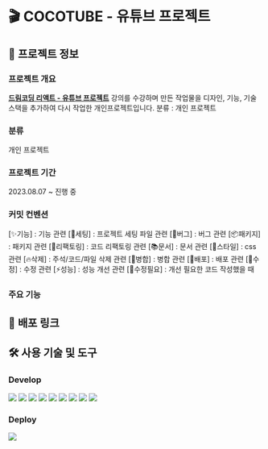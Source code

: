 # 🎬 COCOTUBE - 유튜브 프로젝트

## 📝 프로젝트 정보

### 프로젝트 개요

**[드림코딩 리액트 - 유튜브 프로젝트](https://github.com/chaehaeun/dreamcoding-youtube-clone)** 강의를 수강하며 만든 작업물을 디자인, 기능, 기술 스택을 추가하여 다시 작업한 개인프로젝트입니다.
분류 : 개인 프로젝트

### 분류

개인 프로젝트

### 프로젝트 기간

2023.08.07 ~ 진행 중

### 커밋 컨벤션

[✨기능] : 기능 관련
[🔧세팅] : 프로젝트 세팅 파일 관련
[🐛버그] : 버그 관련
[📦패키지] : 패키지 관련
[🔨리팩토링] : 코드 리팩토링 관련
[📚문서] : 문서 관련
[🎨스타일] : css 관련
[🔥삭제] : 주석/코드/파일 삭제 관련
[🔀병합] : 병합 관련
[🚀배포] : 배포 관련
[🔨수정] : 수정 관련
[⚡️성능] : 성능 개선 관련
[💩수정필요] : 개선 필요한 코드 작성했을 때

### 주요 기능

<!--
- 로그인, 회원가입, 로그아웃, 회원탈퇴
- 마이페이지
- 북마크
- 마이플레이리스트
- 검색
- 음성 인식 검색 ㅇ
- 검색 필터링 기능
- 기존 댓글 조회
- 추가 댓글 CRUD
- 무한 스크롤
- 반응형웹
- 다크모드

- 테스트(알아보고 꼭 해볼 것)
-->

## 🚀 배포 링크

## 🛠 사용 기술 및 도구

### Develop

<img src="https://img.shields.io/badge/Vite-646CFF?style=for-the-badge&logo=vite&logoColor=white"/> <img src="https://img.shields.io/badge/React-61DAFB?style=for-the-badge&logo=React&logoColor=white"/> <img src="https://img.shields.io/badge/TypeScript-3178C6?style=for-the-badge&logo=typescript&logoColor=white"/> <img src="https://img.shields.io/badge/Sass-CC6699?style=for-the-badge&logo=sass&logoColor=white"/> <img src="https://img.shields.io/badge/ReactRouter-CA4245?style=for-the-badge&logo=reactrouter&logoColor=white"/> <img src="https://img.shields.io/badge/react hook form-EC5990?style=for-the-badge&logo=reacthookform&logoColor=white"/> <img src="https://img.shields.io/badge/TanStack Query-FF4154?style=for-the-badge&logo=reactquery&logoColor=white"/> <img src="https://img.shields.io/badge/Recoil-3578E5?style=for-the-badge&logo=recoil&logoColor=white"/> <img src="https://img.shields.io/badge/Firebase-FFCA28?style=for-the-badge&logo=firebase&logoColor=white"/>

### Deploy

<img src="https://img.shields.io/badge/Firebase-FFCA28?style=for-the-badge&logo=firebase&logoColor=white"/>
